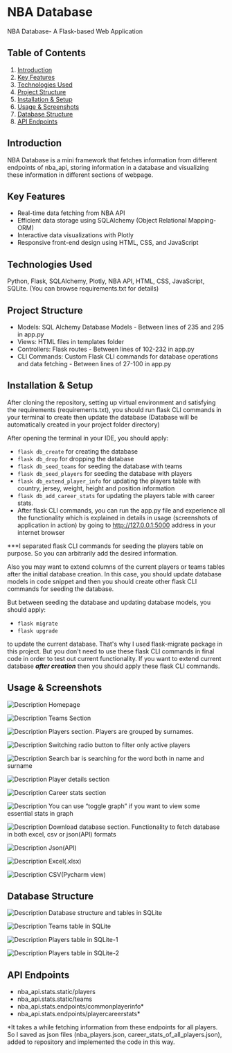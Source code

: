 # NBA Database
NBA Database- A Flask-based Web Application
## Table of Contents

1. [Introduction](#introduction)
2. [Key Features](#key-features)
3. [Technologies Used](#technologies-used)
4. [Project Structure](#project-structure)
5. [Installation & Setup](#installation--setup)
6. [Usage & Screenshots](#usage--screenshots)
7. [Database Structure](#database-structure)
8. [API Endpoints](#api-endpoints)

## Introduction

NBA Database is a mini framework that fetches information from different endpoints of nba_api, storing information in a database and visualizing these information in different sections of webpage.

## Key Features

- Real-time data fetching from NBA API
- Efficient data storage using SQLAlchemy (Object Relational Mapping-ORM)
- Interactive data visualizations with Plotly
- Responsive front-end design using HTML, CSS, and JavaScript

## Technologies Used

Python, Flask, SQLAlchemy, Plotly, NBA API, HTML, CSS, JavaScript, SQLite. (You can browse requirements.txt for details)

## Project Structure

- Models: SQL Alchemy Database Models - Between lines of 235 and 295 in app.py
- Views: HTML files in templates folder
- Controllers: Flask routes - Between lines of 102-232 in app.py
- CLI Commands: Custom Flask CLI commands for database operations and data fetching - Between lines of 27-100 in app.py

## Installation & Setup

After cloning the repository, setting up virtual environment and satisfying the requirements (requirements.txt), you should run flask CLI commands in your terminal to create then update the database (Database will be automatically created in your project folder directory)

After opening the terminal in your IDE, you should apply:

- `flask db_create` for creating the database
- `flask db_drop` for dropping the database
- `flask db_seed_teams` for seeding the database with teams
- `flask db_seed_players` for seeding the database with players
- `flask db_extend_player_info` for updating the players table with country, jersey, weight, height and position information
- `flask db_add_career_stats` for updating the players table with career stats.
- After flask CLI commands, you can run the app.py file and experience all the functionality which is explained in details in usage (screenshots of application in action) by going to http://127.0.0.1:5000 address in your internet browser

***I separated flask CLI commands for seeding the players table on purpose. So you can arbitrarily add the desired information.

Also you may want to extend columns of the current players or teams tables after the initial database creation. In this case, you should update database models in code snippet and then you should create other flask CLI commands for seeding the database.

But between seeding the database and updating database models, you should apply:

- `flask migrate`
- `flask upgrade`

to update the current database. That's why I used flask-migrate package in this project. But you don't need to use these flask CLI commands in final code in order to test out current functionality. If you want to extend current database **___after creation___** then you should apply these flask CLI commands.


## Usage & Screenshots
![Description](images/welcome.PNG)
Homepage

![Description](images/teams.PNG)
Teams Section

![Description](images/players1.PNG)
Players section. Players are grouped by surnames.

![Description](images/players2.PNG)
Switching radio button to filter only active players

![Description](images/players3.PNG)
Search bar is searching for the word both in name and surname

![Description](images/playerdetails.PNG)
Player details section

![Description](images/careerstats.PNG)
Career stats section

![Description](images/careerstats2.PNG)
You can use “toggle graph” if you want to view some essential stats in graph

![Description](images/downloaddatabase.PNG)
Download database section. Functionality to fetch database in both excel, csv or json(API) formats

![Description](images/json.PNG)
Json(API)

![Description](images/excel.PNG)
Excel(.xlsx)

![Description](images/csv.PNG)
CSV(Pycharm view)


## Database Structure
![Description](images/sqlite.PNG)
Database structure and tables in SQLite 

![Description](images/sqlite2.PNG)
Teams table in SQLite

![Description](images/sqlite3.PNG)
Players table in SQLite-1

![Description](images/sqlite4.PNG)
Players table in SQLite-2

## API Endpoints

- nba_api.stats.static/players
- nba_api.stats.static/teams
- nba_api.stats.endpoints/commonplayerinfo*
- nba_api.stats.endpoints/playercareerstats*

*It takes a while fetching information from these endpoints for all players. So I saved as json files (nba_players.json, career_stats_of_all_players.json), added to repository and implemented the code in this way.
